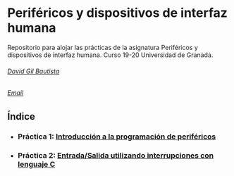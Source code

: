 # Periféricos y dispositivos de interfaz humana

Repositorio para alojar las prácticas de la asignatura Periféricos y dispositivos de interfaz humana.
Curso 19-20 Universidad de Granada.

###### [David Gil Bautista](https://github.com/DavidBaug)
###### [Email](mailto:davidgilbautista@gmail.com)


## Índice

- ### Práctica 1: [Introducción a la programación de periféricos](P1/README.md)

- ### Práctica 2: [Entrada/Salida utilizando interrupciones con lenguaje C](P2/README.md)
